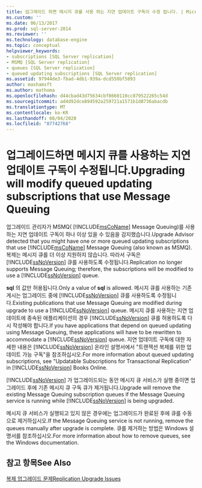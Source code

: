 ```yaml
---
title: 업그레이드 하면 메시지 큐를 사용 하는 지연 업데이트 구독이 수정 됩니다. | Microsoft Docs
ms.custom: ''
ms.date: 06/13/2017
ms.prod: sql-server-2014
ms.reviewer: ''
ms.technology: database-engine
ms.topic: conceptual
helpviewer_keywords:
- subscriptions [SQL Server replication]
- MSMQ [SQL Server replication]
- queues [SQL Server replication]
- queued updating subscriptions [SQL Server replication]
ms.assetid: 97944de3-fbad-4db1-939a-dcd550bf5893
author: mashamsft
ms.author: mathoma
ms.openlocfilehash: d44cbad43d75634cbf8660110cc879522265c54d
ms.sourcegitcommit: ad4d92dce894592a259721a1571b1d8736abacdb
ms.translationtype: MT
ms.contentlocale: ko-KR
ms.lasthandoff: 08/04/2020
ms.locfileid: "87742768"
---
```

# <a name="upgrading-will-modify-queued-updating-subscriptions-that-use-message-queuing"></a><span data-ttu-id="08803-102">업그레이드하면 메시지 큐를 사용하는 지연 업데이트 구독이 수정됩니다.</span><span class="sxs-lookup"><span data-stu-id="08803-102">Upgrading will modify queued updating subscriptions that use Message Queuing</span></span>
  <span data-ttu-id="08803-103">업그레이드 관리자가 MSMQ( [!INCLUDE[msCoName](../../includes/msconame-md.md)] Message Queuing)를 사용하는 지연 업데이트 구독이 하나 이상 있을 수 있음을 감지했습니다.</span><span class="sxs-lookup"><span data-stu-id="08803-103">Upgrade Advisor detected that you might have one or more queued updating subscriptions that use [!INCLUDE[msCoName](../../includes/msconame-md.md)] Message Queuing (also known as MSMQ).</span></span> <span data-ttu-id="08803-104">복제는 메시지 큐를 더 이상 지원하지 않습니다. 따라서 구독은 [!INCLUDE[ssNoVersion](../../includes/ssnoversion-md.md)] 큐를 사용하도록 수정됩니다.</span><span class="sxs-lookup"><span data-stu-id="08803-104">Replication no longer supports Message Queuing; therefore, the subscriptions will be modified to use a [!INCLUDE[ssNoVersion](../../includes/ssnoversion-md.md)] queue.</span></span>  
  
 <span data-ttu-id="08803-105">**sql** 의 값만 허용됩니다.</span><span class="sxs-lookup"><span data-stu-id="08803-105">Only a value of **sql** is allowed.</span></span> <span data-ttu-id="08803-106">메시지 큐를 사용하는 기존 게시는 업그레이드 중에 [!INCLUDE[ssNoVersion](../../includes/ssnoversion-md.md)] 큐를 사용하도록 수정됩니다.</span><span class="sxs-lookup"><span data-stu-id="08803-106">Existing publications that use Message Queuing are modified during upgrade to use a [!INCLUDE[ssNoVersion](../../includes/ssnoversion-md.md)] queue.</span></span> <span data-ttu-id="08803-107">메시지 큐를 사용하는 지연 업데이트에 종속된 애플리케이션의 경우 [!INCLUDE[ssNoVersion](../../includes/ssnoversion-md.md)] 큐를 허용하도록 다시 작성해야 합니다.</span><span class="sxs-lookup"><span data-stu-id="08803-107">If you have applications that depend on queued updating using Message Queuing, these applications will have to be rewritten to accommodate a [!INCLUDE[ssNoVersion](../../includes/ssnoversion-md.md)] queue.</span></span> <span data-ttu-id="08803-108">지연 업데이트 구독에 대한 자세한 내용은 [!INCLUDE[ssNoVersion](../../includes/ssnoversion-md.md)] 온라인 설명서에서 "트랜잭션 복제를 위한 업데이트 가능 구독"을 참조하십시오.</span><span class="sxs-lookup"><span data-stu-id="08803-108">For more information about queued updating subscriptions, see "Updatable Subscriptions for Transactional Replication" in [!INCLUDE[ssNoVersion](../../includes/ssnoversion-md.md)] Books Online.</span></span>  
  
 <span data-ttu-id="08803-109">[!INCLUDE[ssNoVersion](../../includes/ssnoversion-md.md)] 가 업그레이드되는 동안 메시지 큐 서비스가 실행 중이면 업그레이드 후에 기존 메시지 큐 구독 큐가 제거됩니다.</span><span class="sxs-lookup"><span data-stu-id="08803-109">Upgrade will remove the existing Message Queuing subscription queues if the Message Queuing service is running while [!INCLUDE[ssNoVersion](../../includes/ssnoversion-md.md)] is being upgraded.</span></span>  
  
 <span data-ttu-id="08803-110">메시지 큐 서비스가 실행되고 있지 않은 경우에는 업그레이드가 완료된 후에 큐를 수동으로 제거하십시오.</span><span class="sxs-lookup"><span data-stu-id="08803-110">If the Message Queuing service is not running, remove the queues manually after upgrade is complete.</span></span> <span data-ttu-id="08803-111">큐를 제거하는 방법은 Windows 설명서를 참조하십시오.</span><span class="sxs-lookup"><span data-stu-id="08803-111">For more information about how to remove queues, see the Windows documentation.</span></span>  
  
## <a name="see-also"></a><span data-ttu-id="08803-112">참고 항목</span><span class="sxs-lookup"><span data-stu-id="08803-112">See Also</span></span>  
 [<span data-ttu-id="08803-113">복제 업그레이드 문제</span><span class="sxs-lookup"><span data-stu-id="08803-113">Replication Upgrade Issues</span></span>](../../../2014/sql-server/install/replication-upgrade-issues.md)  
  
  
